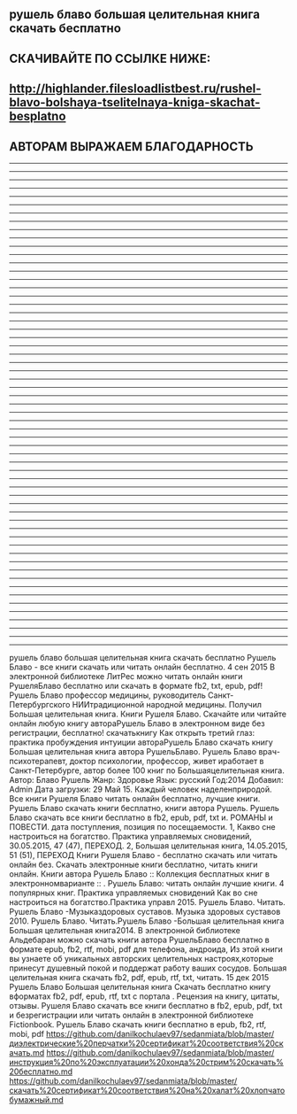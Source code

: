 рушель блаво большая целительная книга скачать бесплатно
--------------------------------------------------
СКАЧИВАЙТЕ ПО ССЫЛКЕ НИЖЕ:
--------------------------------------------------
http://highlander.filesloadlistbest.ru/rushel-blavo-bolshaya-tselitelnaya-kniga-skachat-besplatno
--------------------------------------------------
АВТОРАМ ВЫРАЖАЕМ БЛАГОДАРНОСТЬ
--------------------------------------------------
--------------------------------------------------
--------------------------------------------------
--------------------------------------------------
--------------------------------------------------
--------------------------------------------------
--------------------------------------------------
--------------------------------------------------
--------------------------------------------------
--------------------------------------------------
--------------------------------------------------
--------------------------------------------------
--------------------------------------------------
--------------------------------------------------
--------------------------------------------------
--------------------------------------------------
--------------------------------------------------
--------------------------------------------------
--------------------------------------------------
--------------------------------------------------
--------------------------------------------------
--------------------------------------------------
--------------------------------------------------
--------------------------------------------------
--------------------------------------------------
--------------------------------------------------
--------------------------------------------------
--------------------------------------------------
--------------------------------------------------
--------------------------------------------------
--------------------------------------------------
--------------------------------------------------
--------------------------------------------------
--------------------------------------------------
--------------------------------------------------
--------------------------------------------------
--------------------------------------------------
--------------------------------------------------
--------------------------------------------------
--------------------------------------------------
--------------------------------------------------
--------------------------------------------------
--------------------------------------------------
--------------------------------------------------
--------------------------------------------------
--------------------------------------------------
--------------------------------------------------
--------------------------------------------------
--------------------------------------------------
--------------------------------------------------
--------------------------------------------------
--------------------------------------------------
--------------------------------------------------
--------------------------------------------------
--------------------------------------------------
--------------------------------------------------
--------------------------------------------------
--------------------------------------------------
--------------------------------------------------
--------------------------------------------------
рушель блаво большая целительная книга скачать бесплатно Рушель Блаво - все книги скачать или читать онлайн бесплатно. 4 сен 2015  В электронной библиотеке ЛитРес можно читать онлайн книги РушеляБлаво бесплатно или скачать в формате fb2, txt, epub, pdf!  Рушель Блаво профессор медицины, руководитель Санкт-Петербургского НИИтрадиционной народной медицины. Получил  Большая целительная книга. Книги Рушеля Блаво. Скачайте или читайте онлайн любую книгу автораРушель Блаво в электронном виде без регистрации, бесплатно!  скачатькнигу Как открыть третий глаз: практика пробуждения интуиции автораРушель Блаво  скачать книгу Большая целительная книга автора РушельБлаво. Рушель Блаво  врач-психотерапевт, доктор психологии, профессор, живет иработает в Санкт-Петербурге, автор более 100 книг по Большаяцелительная книга. Автор: Блаво Рушель Жанр: Здоровье Язык: русский Год:2014 Добавил: Admin Дата загрузки: 29 Май 15. Каждый человек наделенприродой. Все книги Рушеля Блаво читать онлайн бесплатно, лучшие книги. Рушель Блаво скачать книги бесплатно, книги автора Рушель. Рушель Блаво  скачать все книги бесплатно в fb2, epub, pdf, txt и. РОМАНЫ и ПОВЕСТИ. дата поступления, позиция по посещаемости. 1, Какво сне настроиться на богатство. Практика управляемых сновидений, 30.05.2015, 47 (47), ПЕРЕХОД. 2, Большая целительная книга, 14.05.2015, 51 (51), ПЕРЕХОД
Книги Рушеля Блаво - бесплатно скачать или читать онлайн без. Скачать электронные книги бесплатно, читать книги онлайн. Книги автора Рушель Блаво :: Коллекция бесплатных книг в электронномварианте :: . Рушель Блаво: читать онлайн лучшие книги. 4 популярных книг. Практика управляемых сновидений  Как во сне настроиться на богатство.Практика управл 2015. Рушель Блаво. Читать. Рушель Блаво -Музыказдоровых суставов. Музыка здоровых суставов 2010. Рушель Блаво. Читать.Рушель Блаво -Большая целительная книга  Большая целительная книга2014. В электронной библиотеке Альдебаран можно скачать книги автора РушельБлаво бесплатно в формате epub, fb2, rtf, mobi, pdf для телефона, андроида, Из этой книги вы узнаете об уникальных авторских целительных настроях,которые принесут душевный покой и поддержат работу ваших сосудов. Большая целительная книга скачать fb2, pdf, epub, rtf, txt, читать. 15 дек 2015  Рушель Блаво Большая целительная книга  Скачать бесплатно книгу вформатах fb2, pdf, epub, rtf, txt с портала . Рецензия на книгу, цитаты, отзывы.
Рушеля Блаво  скачать все книги бесплатно в fb2, epub, pdf, txt и безрегистрации или читать онлайн в электронной библиотеке Fictionbook. Рушель Блаво  скачать книги бесплатно в epub, fb2, rtf, mobi, pdf
https://github.com/danilkochulaev97/sedanmiata/blob/master/диэлектрические%20перчатки%20сертификат%20соответствия%20скачать.md
https://github.com/danilkochulaev97/sedanmiata/blob/master/инструкция%20по%20эксплуатации%20хонда%20стрим%20скачать%20бесплатно.md
https://github.com/danilkochulaev97/sedanmiata/blob/master/скачать%20сертификат%20соответствия%20на%20халат%20хлопчатобумажный.md